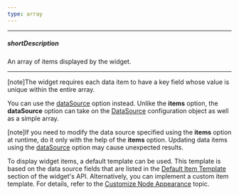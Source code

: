 ```yaml
---
type: array
---
```

---
##### shortDescription
An array of items displayed by the widget.

---
[note]The widget requires each data item to have a key field whose value is unique within the entire array.

You can use the [dataSource](/api-reference/10%20UI%20Widgets/dxTreeView/1%20Configuration/dataSource.md '{basewidgetpath}/Configuration/#dataSource') option instead. Unlike the **items** option, the **dataSource** option can take on the [DataSource](/api-reference/30%20Data%20Layer/DataSource '/Documentation/ApiReference/Data_Layer/DataSource/') configuration object as well as a simple array.

[note]If you need to modify the data source specified using the **items** option at runtime, do it only with the help of the **items** option. Updating data items using the [dataSource](/api-reference/10%20UI%20Widgets/dxTreeView/1%20Configuration/dataSource.md '/Documentation/ApiReference/UI_Widgets/dxTreeView/Configuration/#dataSource') option may cause unexpected results.

To display widget items, a default template can be used. This template is based on the data source fields that are listed in the [Default Item Template](/api-reference/10%20UI%20Widgets/dxTreeView/5%20Default%20Item%20Template '/Documentation/ApiReference/UI_Widgets/dxTreeView/Default_Item_Template/') section of the widget's API. Alternatively, you can implement a custom item template. For details, refer to the [Customize Node Appearance](/concepts/05%20Widgets/TreeView/30%20Customize%20Node%20Appearance.md '/Documentation/Guide/Widgets/TreeView/Customize_Node_Appearance/') topic.